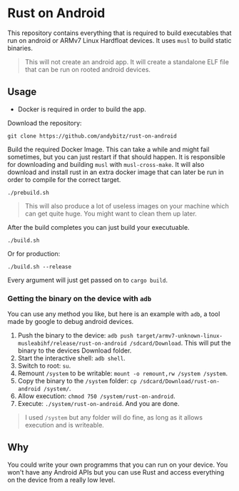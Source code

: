 # Rust on Android

This repository contains everything that is required to build executables that run on android or ARMv7 Linux Hardfloat devices. It uses `musl` to build static binaries.

> This will not create an android app. It will create a standalone ELF file that can be run on rooted android devices.


## Usage

* Docker is required in order to build the app.

Download the repository:
```
git clone https://github.com/andybitz/rust-on-android
```

Build the required Docker Image. This can take a while and might fail sometimes, but you can just restart if that should happen. It is responsible for downloading and building `musl` with `musl-cross-make`. It will also download and install rust in an extra docker image that can later be run in order to compile for the correct target.
```
./prebuild.sh
```

> This will also produce a lot of useless images on your machine which can get quite huge. You might want to clean them up later.

After the build completes you can just build your executuable.
```
./build.sh
```

Or for production:
```
./build.sh --release
```

Every argument will just get passed on to `cargo build`.


### Getting the binary on the device with `adb`

You can use any method you like, but here is an example with `adb`, a tool made by google to debug android devices.

1. Push the binary to the device: `adb push target/armv7-unknown-linux-musleabihf/release/rust-on-android /sdcard/Download`. This will put the binary to the devices Download folder.
2. Start the interactive shell: `adb shell`.
3. Switch to root: `su`.
4. Remount `/system` to be writable: `mount -o remount,rw /system /system`.
5. Copy the binary to the `/system` folder: `cp /sdcard/Download/rust-on-android /system/`.
6. Allow execution: `chmod 750 /system/rust-on-android`.
7. Execute: `./system/rust-on-android`. And you are done.

> I used `/system` but any folder will do fine, as long as it allows execution and is writeable.


## Why

You could write your own programms that you can run on your device. You won't have any Android APIs but you can use Rust and access everything on the device from a really low level.
